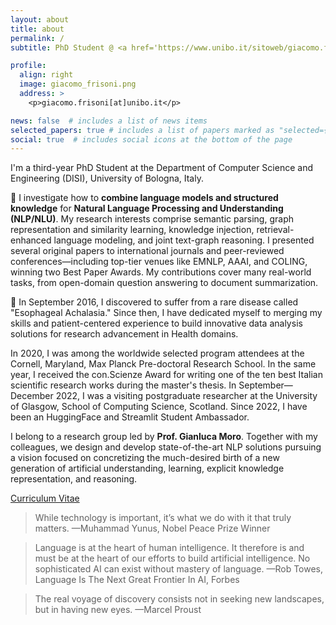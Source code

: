 ```yaml
---
layout: about
title: about
permalink: /
subtitle: PhD Student @ <a href='https://www.unibo.it/sitoweb/giacomo.frisoni/en/'>University of Bologna</a> | Natural Language Understanding, Neuro-Symbolic AI

profile:
  align: right
  image: giacomo_frisoni.png
  address: >
    <p>giacomo.frisoni[at]unibo.it</p>

news: false  # includes a list of news items
selected_papers: true # includes a list of papers marked as "selected={true}"
social: true  # includes social icons at the bottom of the page
---
```


I'm a third-year PhD Student at the Department of Computer Science and Engineering (DISI), University of Bologna, Italy. 

🎯 I investigate how to <b>combine language models and structured knowledge</b> for <b>Natural Language Processing and Understanding (NLP/NLU)</b>. My research interests comprise semantic parsing, graph representation and similarity learning, knowledge injection, retrieval-enhanced language modeling, and joint text-graph reasoning. I presented several original papers to international journals and peer-reviewed conferences—including top-tier venues like EMNLP, AAAI, and COLING, winning two Best Paper Awards. My contributions cover many real-world tasks, from open-domain question answering to document summarization.

🧬 In September 2016, I discovered to suffer from a rare disease called "Esophageal Achalasia." Since then, I have dedicated myself to merging my skills and patient-centered experience to build innovative data analysis solutions for research advancement in Health domains.

In 2020, I was among the worldwide selected program attendees at the Cornell, Maryland, Max Planck Pre-doctoral Research School. In the same year, I received the con.Scienze Award for writing one of the ten best Italian scientific research works during the master's thesis. In September—December 2022, I was a visiting postgraduate researcher at the University of Glasgow, School of Computing Science, Scotland. Since 2022, I have been an HuggingFace and Streamlit Student Ambassador.

I belong to a research group led by <b>Prof. Gianluca Moro</b>. Together with my colleagues, we design and develop state-of-the-art NLP solutions pursuing a vision focused on concretizing the much-desired birth of a new generation of artificial understanding, learning, explicit knowledge representation, and reasoning.

<a href="https://github.com/giacomofrisoni/curriculum-vitae/releases/latest/download/cv_giacomo_frisoni.pdf">Curriculum Vitae</a>

<blockquote>
    While technology is important, it’s what we do with it that truly matters.
	—Muhammad Yunus, Nobel Peace Prize Winner
</blockquote>
<blockquote>
    Language is at the heart of human intelligence. It therefore is and must be at the heart of our efforts to build artificial intelligence. No sophisticated AI can exist without mastery of language.
	—Rob Towes, Language Is The Next Great Frontier In AI, Forbes
</blockquote>
<blockquote>
    The real voyage of discovery consists not in seeking new landscapes, but in having new eyes.
	—Marcel Proust
</blockquote>